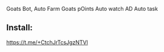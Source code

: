 Goats Bot, Auto Farm Goats pOints
Auto watch AD
Auto task

## Install:
https://t.me/+CtchJrTcsJgzNTVl
